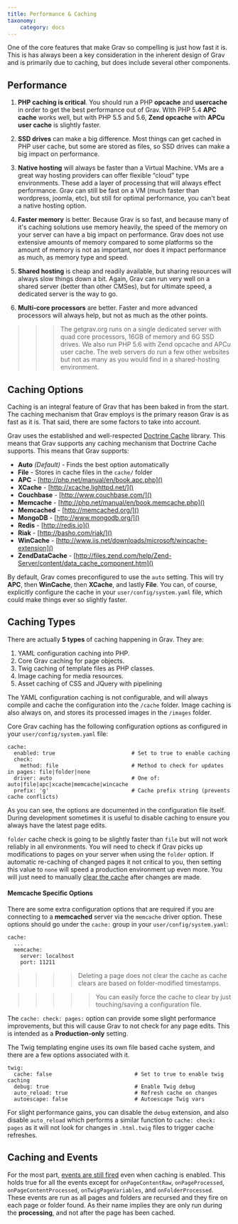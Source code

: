 ```yaml
---
title: Performance & Caching
taxonomy:
    category: docs
---
```


 One of the core features that make Grav so compelling is just how fast it is.  This is has always been a key consideration in the inherent design of Grav and is primarily due to caching, but does include several other components.

## Performance

1. **PHP caching is critical**.  You should run a PHP **opcache** and **usercache** in order to get the best performance out of Grav. WIth PHP 5.4 **APC cache** works well, but with PHP 5.5 and 5.6, **Zend opcache** with **APCu user cache** is slightly faster.

2. **SSD drives** can make a big difference. Most things can get cached in PHP user cache, but some are stored as files, so SSD drives can make a big impact on performance.

3. **Native hosting** will always be faster than a Virtual Machine.  VMs are a great way hosting providers can offer flexible “cloud” type environments. These add a layer of processing that will always effect performance. Grav can still be fast on a VM (much faster than wordpress, joomla, etc), but still for optimal performance, you can't beat a native hosting option.

4. **Faster memory** is better. Because Grav is so fast, and because many of it's caching solutions use memory heavily, the speed of the memory on your server can have a big impact on performance. Grav does not use extensive amounts of memory compared to some platforms so the amount of memory is not as important, nor does it impact performance as much, as memory type and speed.

5. **Shared hosting** is cheap and readily available, but sharing resources will always slow things down a bit. Again, Grav can run very well on a shared server (better than other CMSes), but for ultimate speed, a dedicated server is the way to go.

6. **Multi-core processors** are better. Faster and more advanced processors will always help, but not as much as the other points.

>>> The getgrav.org runs on a single dedicated server with quad core processors, 16GB of memory and 6G SSD drives. We also run PHP 5.6 with Zend opcache and APCu user cache. The web servers do run a few other websites but not as many as you would find in a shared-hosting environment.

## Caching Options

Caching is an integral feature of Grav that has been baked in from the start.  The caching mechanism that Grav employs is the primary reason Grav is as fast as it is.  That said, there are some factors to take into account.

Grav uses the established and well-respected [Doctrine Cache](http://docs.doctrine-project.org/en/latest/reference/caching.html) library. This means that Grav supports any caching mechanism that Doctrine Cache supports.  This means that Grav supports:

* **Auto** _(Default)_ - Finds the best option automatically
* **File** - Stores in cache files in the `cache/` folder
* **APC** - [http://php.net/manual/en/book.apc.php]()
* **XCache** - [http://xcache.lighttpd.net/]()
* **Couchbase** - [http://www.couchbase.com/]()
* **Memcache** - [http://php.net/manual/en/book.memcache.php]()
* **Memcached** - [http://memcached.org/]()
* **MongoDB** - [http://www.mongodb.org/]()
* **Redis** - [http://redis.io]()
* **Riak** - [http://basho.com/riak/]()
* **WinCache** - [http://www.iis.net/downloads/microsoft/wincache-extension]()
* **ZendDataCache** - [http://files.zend.com/help/Zend-Server/content/data_cache_component.htm]()


By default, Grav comes preconfigured to use the `auto` setting.  This will try **APC**, then **WinCache**, then **XCache**, and lastly **File**.  You can, of course, explicitly configure the cache in your `user/config/system.yaml` file, which could make things ever so slightly faster.

## Caching Types

There are actually **5 types** of caching happening in Grav.  They are:

1. YAML configuration caching into PHP.
2. Core Grav caching for page objects.
3. Twig caching of template files as PHP classes.
4. Image caching for media resources.
5. Asset caching of CSS and JQuery with pipelining

The YAML configuration caching is not configurable, and will always compile and cache the configuration into the `/cache` folder. Image caching is also always on, and stores its processed images in the `/images` folder.

Core Grav caching has the following configuration options as configured in your `user/config/system.yaml` file:

```
cache:
  enabled: true                        # Set to true to enable caching
  check:
    method: file                       # Method to check for updates in pages: file|folder|none
  driver: auto                         # One of: auto|file|apc|xcache|memcache|wincache
  prefix: 'g'                          # Cache prefix string (prevents cache conflicts)
```

As you can see, the options are documented in the configuration file itself.  During development sometimes it is useful to disable caching to ensure you always have the latest page edits.

`folder` cache check is going to be slightly faster than `file` but will not work reliably in all environments.  You will need to check if Grav picks up modifications to pages on your server when using the `folder` option.  If automatic re-caching of changed pages it not critical to you, then setting this value to `none` will speed a production environment up even more. You will just need to manually [clear the cache](../grav-cli#clearing-grav-cache) after changes are made.

#### Memcache Specific Options

There are some extra configuration options that are required if you are connecting to a **memcached** server via the `memcache` driver option.  These options should go under the `cache:` group in your `user/config/system.yaml`:

```
cache:
  ...
  memcache:
    server: localhost
    port: 11211
```

>>>> Deleting a page does not clear the cache as cache clears are based on folder-modified timestamps.


>>>>> You can easily force the cache to clear by just touching/saving a configuration file.

The `cache: check: pages:` option can provide some slight performance improvements, but this will cause Grav to not check for any page edits.  This is intended as a **Production-only** setting.

The Twig templating engine uses its own file based cache system, and there are a few options associated with it.

```
twig:
  cache: false                          # Set to true to enable twig caching
  debug: true                           # Enable Twig debug
  auto_reload: true                     # Refresh cache on changes
  autoescape: false                     # Autoescape Twig vars
```

For slight performance gains, you can disable the `debug` extension, and also disable `auto_reload` which performs a similar function to `cache: check: pages` as it will not look for changes in `.html.twig` files to trigger cache refreshes.

## Caching and Events

For the most part, [events are still fired](../../plugins/event-hooks) even when caching is enabled.  This holds true for all the events except for `onPageContentRaw`, `onPageProcessed`, `onPageContentProcessed`, `onTwigPageVariables`, and `onFolderProcessed`.  These events are run as all pages and folders are recursed and they fire on each page or folder found.  As their name implies they are only run during the **processing**, and not after the page has been cached.
